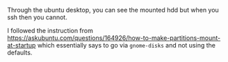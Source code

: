 Through the ubuntu desktop, you can see the mounted hdd but when you ssh then you cannot.

I followed the instruction from https://askubuntu.com/questions/164926/how-to-make-partitions-mount-at-startup which essentially says to go via `gnome-disks` and not using the defaults.